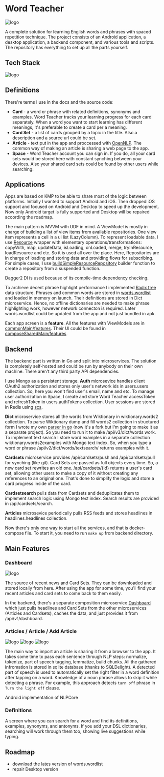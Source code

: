 # Word Teacher
![logo](./docs/images/logo.png)

A complete solution for learning English words and phrases with spaced repetition technique. The project consists of an Android application, a desktop application, a backend component, and various tools and scripts. The repository has everything to set up all the parts yourself.

## Tech Stack

![logo](./docs/images/tech-stack.jpg)

## Definitions

There're terms I use in the docs and the source code:  
* **Card** - a word or phrase with related definitions, synonyms and examples. Word Teacher tracks your learning progress for each card separately. When a word you want to start learning has different meanings, it's preferable to create a card per a meaning.  
* **Card Set** - a list of cards grouped by a topic in the title. Also a description and a source url could be set.    
* **Article** - text put in the app and proccessed with [OpenNLP](https://opennlp.apache.org/). The common way of making an article is sharing a web page to the app.  
* **Space** - Word Teacher account you can sign in. If you do, all your card sets would be stored here with constant synching between your devices. Also your shared card sets could be found by other users while searching.

## Applications

Apps are based on KMP to be able to share most of the logic between platforms. Initially I wanted to support Android and iOS. Then dropped iOS support and focused on Android and Desktop to speed up the development. Now only Android target is fully supported and Desktop will be repaired according the roadmap.

The main pattern is MVVM with UDF in mind. A ViewModel is mostly in charge of building a list of view items from available repositories. One view item represents a cell in a ui list (LazyColumn). To represent loadable data, I use [Resource](./shared/src/commonMain/kotlin/com/aglushkov/wordteacher/shared/general/resource/Resource.kt) wrapper with elementary operations/transformations: copyWith, map, updateData, isLoading, onLoaded, merge, tryInResource, loadResource and etc. So it is used all over the place. Here, Repositories are in charge of loading and storing data and providing flows for subscribing. For simple cases, I use [buildSimpleResourceRepository](./shared/src/commonMain/kotlin/com/aglushkov/wordteacher/shared/general/resource/ResourceRepository.kt#L61) builder function to create a repository from a suspended function.

Dagger2 DI is used because of its compile-time dependency checking. 

To archieve decent phrase highlight performance I implemented [Radix tree](./shared/src/commonMain/kotlin/com/aglushkov/wordteacher/shared/repository/dict/Trie.kt) data structure. Phrases and common words are stored in [words.wordlist](./android_app/src/main/res/raw/words.wordlist) and loaded in memory on launch. Their definitions are stored in Dict microservice. Hence, no offline dictionaries are needed to make phrase highlighting work, however network connecton is required. Later words.wordlist could be updated from the app and not just bundled in apk.

Each app screen is a **feature**. All the features with ViewModels are in [commonMain/features](./shared/src/commonMain/kotlin/com/aglushkov/wordteacher/shared/features). Their UI could be found in [composeSharedMain/features](./shared/src/composeSharedMain/kotlin/com/aglushkov/wordteacher/shared/features).

## Backend

The backend part is written in Go and split into microservices. The solution is completely self-hosted and could be run by anybody on their own machine. There aren't any third party API dependencies.

I use Mongo as a persistent storage. **Auth** microsevice handles client OAuth2 authorization and stores only user's network ids in users.users collection. So, here you won't find user's email, name and etc. To manage user authorization in Space, I create and store Word Teacher accessToken and refreshToken in users.authTokens collection. User sessions are stored in Redis using [scs](https://github.com/alexedwards/scs).

**Dict** microservice stores all the words from Wiktionary in wiktionary.words2 collection. To parse Wiktionary dump and fill words2 collection in structured form I  wrote my own [parser in go](https://github.com/soniccat/go-wiktionary-parse) (now it's a fork but I'm going to make it as a separate project). So you need to run it to make /api/v3/dict/words work. To implement text search I store word examples in a separate collection wiktionary.words2examples with Mongo text index. So, when you type a word or phrase /api/v2/dict/words/textsearch/ returns examples with it.

**Cardsets** microservice provides /api/cardsets/push and /api/cardsets/pull for synching (like git). Card Sets are passed as full objects every time. So, a new card set rewrites an old one. /api/cardsets/{id} returns a user's card set, allowing other users to make a copy of it without creating any references to an original one. That's done to simplify the logic and store a card progress inside of the card.

**Cardsetsearch** pulls data from Cardsets and deduplicates them to implement search logic using Mongo text index. Search results are provided in /api/cardsets/search.

**Articles** microsevice periodically pulls RSS feeds and stores headlines in headlines.headlines collection.

Now there's only one way to start all the services, and that is docker-compose file. To start it, you need to run `make up` from backend directory. 

## Main Features

### Dashboard
![logo](./docs/images/dashboard.jpg)

The source of recent news and Card Sets. They can be downloaded and stored locally from here. After using the app for some time, you'll find your recent articles and card sets to come back to them easily.

In the backend, there's a separate composition microservice [Dashboard](./backend/service_dashboard) which just pulls headlines and Card Sets from the other microservices (Articles and Cardsets), caches the data, and just provides it from /api/v1/dashboard.

### Articles / Article / Add Article
![logo](./docs/images/articles.jpg)
![logo](./docs/images/article1.jpg)
![logo](./docs/images/article2.jpg)

The main way to import an article is sharing it from a browser to the app. It takes some time to pass each sentence through NLP steps: normalize, tokenize, part of speech tagging, lemmatize, build chunks. All the gathered infromation is stored in sqlite database (thanks to SQLDelight). A detected part of speech is used to automatically set the right filter in a word definition after tapping on a word. Knowledge of a noun phrase allows to skip it while detecting a phrase. For example, this approach detects `turn off` phrase in `Turn the light off` clause.  

Android implementation of NLPCore

### Definitions

A screen where you can search for a word and find its definitions, examples, synonyms, and antonyms. If you add your DSL dictionaries, searching will work through them too, showing live suggestions while typing.



## Roadmap

* download the lates version of words.wordlist  
* repair Desktop version